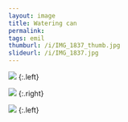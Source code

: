 ```yaml
---
layout: image
title: Watering can
permalink: 
tags: emil
thumburl: /i/IMG_1837_thumb.jpg
slideurl: /i/IMG_1837.jpg 
---
```

![]({{site.url}}/i/IMG_1837.jpg)
{:.left}

![]({{site.url}}/i/IMG_1838.jpg)
{:.right}

![]({{site.url}}/i/IMG_1835.jpg)
{:.left}
